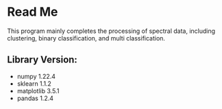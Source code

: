 # Read  Me

This program mainly completes the processing of spectral data, including clustering, binary classification, and multi classification.

## Library Version:

- numpy	1.22.4
- sklearn    1.1.2
- matplotlib    3.5.1
- pandas    1.2.4